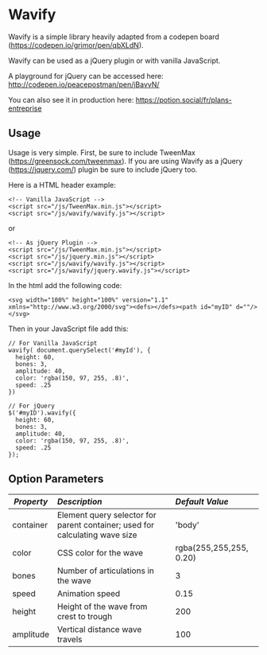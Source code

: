 # Wavify

Wavify is a simple library heavily adapted from a codepen board (https://codepen.io/grimor/pen/qbXLdN).

Wavify can be used as a jQuery plugin or with vanilla JavaScript.

A playground for jQuery can be accessed here: http://codepen.io/peacepostman/pen/jBavvN/

You can also see it in production here: https://potion.social/fr/plans-entreprise

## Usage

Usage is very simple. First, be sure to include TweenMax (https://greensock.com/tweenmax). If you are using Wavify as a jQuery (https://jquery.com/) plugin be sure to include jQuery too.

Here is a HTML header example:
```
<!-- Vanilla JavaScript -->
<script src="/js/TweenMax.min.js"></script>
<script src="/js/wavify/wavify.js"></script>
```
or
```
<!-- As jQuery Plugin -->
<script src="/js/TweenMax.min.js"></script>
<script src="/js/jquery.min.js"></script>
<script src="/js/wavify/wavify.js"></script>
<script src="/js/wavify/jquery.wavify.js"></script>
```

In the html add the following code:
```
<svg width="100%" height="100%" version="1.1" xmlns="http://www.w3.org/2000/svg"><defs></defs><path id="myID" d=""/></svg>
```

Then in your JavaScript file add this:
```
// For Vanilla JavaScript
wavify( document.querySelect('#myId'), {
  height: 60,
  bones: 3,
  amplitude: 40,
  color: 'rgba(150, 97, 255, .8)',
  speed: .25
})

// For jQuery
$('#myID').wavify({
  height: 60,
  bones: 3,
  amplitude: 40,
  color: 'rgba(150, 97, 255, .8)',
  speed: .25
});
```

## Option Parameters

|*Property*|*Description*|*Default Value*|
|----------|:-------------|:---------------|
|container| Element query selector for parent container; used for calculating wave size | 'body' |
|color| CSS color for the wave | rgba(255,255,255, 0.20) |
|bones| Number of articulations in the wave | 3 |
|speed| Animation speed | 0.15 |
|height| Height of the wave from crest to trough | 200 |
|amplitude| Vertical distance wave travels | 100 |
